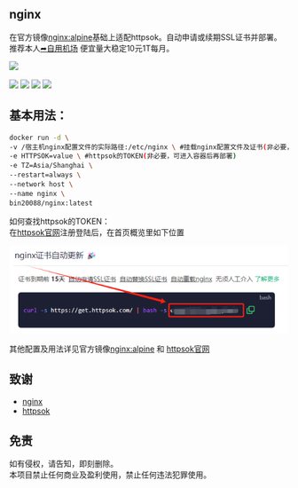 ## nginx

在官方镜像[nginx:alpine](https://hub.docker.com/_/nginx)基础上适配httpsok。自动申请或续期SSL证书并部署。   
推荐本人[➦自用机场](https://xn--clouds-o43k.com/#/register?code=Eys6COZC) 便宜量大稳定10元1T每月。   

![](https://img.shields.io/badge/multiarch-linux/amd64,linux/arm64,linux/arm/v6,linux/arm/v7,linux/386,linux/ppc64le,linux/s390x-blue?labelColor=blue&color=deep%2520green)   

![](https://img.shields.io/github/actions/workflow/status/binge8/nginx/nginx.yml?labelColor=blue)
![](https://img.shields.io/docker/image-size/bin20088/nginx?labelColor=blue&color=deep%20green)
![](https://img.shields.io/docker/pulls/bin20088/nginx?labelColor=blue&color=deep%20green)
![](https://img.shields.io/docker/stars/bin20088/nginx?labelColor=blue&color=deep%20green)

## 基本用法：

```bash
docker run -d \   
-v /宿主机nginx配置文件的实际路径:/etc/nginx \ #挂载nginx配置文件及证书(非必要，可进入容器后再配置，如挂载证书需在路径：/宿主机nginx配置文件的实际路径/key/，如果证书有效则跳过自动申请)
-e HTTPSOK=value \ #httpsok的TOKEN(非必要，可进入容器后再部署)
-e TZ=Asia/Shanghai \   
--restart=always \   
--network host \   
--name nginx \   
bin20088/nginx:latest   
 ```

如何查找httpsok的TOKEN：   
在[httpsok官网](https://httpsok.com/)注册登陆后，在首页概览里如下位置   

![httpsok](scripts/1.png)   

其他配置及用法详见官方镜像[nginx:alpine](https://hub.docker.com/_/nginx) 和 [httpsok官网](https://httpsok.com/)   

## 致谢

- [nginx](https://hub.docker.com/_/nginx)   
- [httpsok](https://httpsok.com/)   

## 免责  

如有侵权，请告知，即刻删除。   
本项目禁止任何商业及盈利使用，禁止任何违法犯罪使用。  
